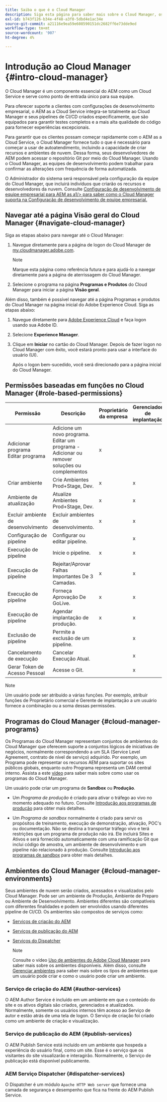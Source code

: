 ```yaml
---
title: Saiba o que é o Cloud Manager
description: Siga esta página para saber mais sobre o Cloud Manager, os programas do Cloud Manager e os ambientes.
exl-id: b743f126-b34e-4f48-a3f0-5dbd4e1ac34e
source-git-commit: a21116e9ea59e608590151dc2682ff6e73dde9ed
workflow-type: tm+mt
source-wordcount: '907'
ht-degree: 4%

---
```


# Introdução ao Cloud Manager {#intro-cloud-manager}

O Cloud Manager é um componente essencial do AEM como um Cloud Service e serve como ponto de entrada único para sua equipe.

Para oferecer suporte a clientes com configurações de desenvolvimento empresarial, o AEM as a Cloud Service integra-se totalmente ao Cloud Manager e seus pipelines de CI/CD criados especificamente, que são equipados para garantir testes completos e a mais alta qualidade do código para fornecer experiências excepcionais.

Para garantir que os clientes possam começar rapidamente com o AEM as a Cloud Service, o Cloud Manager fornece tudo o que é necessário para começar a usar de autoatendimento, incluindo a capacidade de criar recursos e ambientes de nuvem. Dessa forma, seus desenvolvedores de AEM podem acessar o repositório Git por meio do Cloud Manager. Usando o Cloud Manager, as equipes de desenvolvimento podem trabalhar para confirmar as alterações com frequência de forma automatizada.

O Administrador do sistema será responsável pela configuração da equipe do Cloud Manager, que incluirá indivíduos que criarão os recursos e desenvolvedores da nuvem. Consulte [Configuração de desenvolvimento de equipe empresarial para AEM as a1/> para saber como o Cloud Manager suporta na Configuração de desenvolvimento de equipe empresarial.](/help/implementing/cloud-manager/enterprise-team-dev-setup.md)

## Navegar até a página Visão geral do Cloud Manager {#navigate-cloud-manager}

Siga as etapas abaixo para navegar até o Cloud Manager:

1. Navegue diretamente para a página de logon do Cloud Manager de [my.cloudmanager.adobe.com](https://my.cloudmanager.adobe.com/).

   >[!NOTE]
   >Marque esta página como referência futura e para ajudá-lo a navegar diretamente para a página de aterrissagem do Cloud Manager.

1. Selecione o programa na página **Programas e Produtos** do Cloud Manager para iniciar a página **Visão geral**.

Além disso, também é possível navegar até a página Programas e produtos do Cloud Manager na página inicial do Adobe Experience Cloud. Siga as etapas abaixo:

1. Navegue diretamente para [Adobe Experience Cloud](https://experience.adobe.com/#/@foundationinternal/home) e faça logon usando sua Adobe ID.

1. Selecione **Experience Manager**.

1. Clique em **Iniciar** no cartão do Cloud Manager. Depois de fazer logon no Cloud Manager com êxito, você estará pronto para usar a interface do usuário (UI).

   Após o logon bem-sucedido, você será direcionado para a página inicial do Cloud Manager.

## Permissões baseadas em funções no Cloud Manager {#role-based-permissions}

| Permissão | Descrição | Proprietário da empresa | Gerenciador de implantação | Gerenciador de programas | Desenvolvedor |
|--- |--- |--- |--- |--- |--- |
| Adicionar programa<br>Editar programa | Adicione um novo programa.<br>Editar um programa - Adicionar ou remover soluções ou complementos | x |  |  |  |
| Criar ambiente | Crie Ambientes Prod+Stage, Dev. | x | x |  |  |
| Ambiente de atualização | Atualize Ambientes Prod+Stage, Dev. | x | x |  |  |
| Excluir ambiente de desenvolvimento | Excluir ambientes de desenvolvimento. | x | x |  |  |
| Configuração de pipeline | Configurar ou editar pipeline. |  | x |  |  |
| Execução de pipeline | Inicie o pipeline. | x | x |  |  |
| Execução de pipeline | Rejeitar/Aprovar Falhas Importantes De 3 Camadas. | x | x | x |  |
| Execução de pipeline | Forneça Aprovação De GoLive. | x | x | x |  |
| Execução de pipeline | Agendar implantação de produção. | x | x | x |  |
| Exclusão de pipeline | Permite a exclusão de um pipeline. |  | x |  |  |
| Cancelamento de execução | Cancelar Execução Atual. |  | x |  |  |
| Gerar Token de Acesso Pessoal | Acesse o Git. |  | x |  | x |

>[!NOTE]
>Um usuário pode ser atribuído a várias funções. Por exemplo, atribuir funções de Proprietário comercial e Gerente de implantação a um usuário fornece a combinação ou a soma dessas permissões.

## Programas do Cloud Manager {#cloud-manager-programs}

Os Programas do Cloud Manager representam conjuntos de ambientes do Cloud Manager que oferecem suporte a conjuntos lógicos de iniciativas de negócios, normalmente correspondendo a um SLA (Service Level Agreement, contrato de nível de serviço) adquirido. Por exemplo, um Programa pode representar os recursos AEM para suportar os sites públicos globais, enquanto outro Programa representa um DAM central interno. Assista a este [vídeo](https://experienceleague.adobe.com/docs/experience-manager-learn/cloud-service/cloud-manager/programs.html?lang=en) para saber mais sobre como usar os programas do Cloud Manager.

Um usuário pode criar um programa de **Sandbox** ou **Produção**.

* Um *Programa de produção* é criado para ativar o tráfego ao vivo no momento adequado no futuro.
Consulte [Introdução aos programas de produção](https://experienceleague.adobe.com/docs/experience-manager-cloud-service/implementing/using-cloud-manager/production-programs/introduction-production-programs.html?lang=en) para obter mais detalhes.

* Um *Programa de sandbox* normalmente é criado para servir os propósitos de treinamento, execução de demonstração, ativação, POC&#39;s ou documentação. Não se destina a transportar tráfego vivo e terá restrições que um programa de produção não irá. Ele incluirá Sites e Ativos e será fornecido automaticamente com uma ramificação Git que inclui código de amostra, um ambiente de desenvolvimento e um pipeline não relacionado à produção.
Consulte [Introdução aos programas de sandbox](https://experienceleague.adobe.com/docs/experience-manager-cloud-service/implementing/using-cloud-manager/sandbox-programs/introduction-sandbox-programs.html?lang=en) para obter mais detalhes.

## Ambientes do Cloud Manager {#cloud-manager-environments}

Seus ambientes de nuvem serão criados, acessados e visualizados pelo Cloud Manager. Pode ser um ambiente de Produção, Ambiente de Preparo ou Ambiente de Desenvolvimento. Ambientes diferentes são compatíveis com diferentes finalidades e podem ser envolvidos usando diferentes pipeline de CI/CD. Os ambientes são compostos de serviços como:

* [Serviços de criação do AEM](#author-services)
* [Serviços de publicação do AEM](#publish-services)
* [Serviços do Dispatcher](#dispatcher-services)

   >[!NOTE]
   > Consulte o vídeo [Uso de ambientes do Adobe Cloud Manager](https://experienceleague.adobe.com/docs/experience-manager-learn/cloud-service/cloud-manager/environments.html?lang=en#cloud-manager) para saber mais sobre os ambientes disponíveis. Além disso, consulte [Gerenciar ambientes](https://experienceleague.adobe.com/docs/experience-manager-cloud-service/implementing/using-cloud-manager/manage-environments.html?lang=en) para saber mais sobre os tipos de ambientes que um usuário pode criar e como o usuário pode criar um ambiente.

### Serviço de criação do AEM {#author-services}

O AEM Author Service é incluído em um ambiente em que o conteúdo do site e os ativos digitais são criados, gerenciados e atualizados. Normalmente, somente os usuários internos têm acesso ao Serviço de autor e estão atrás de uma tela de logon. O Serviço de criação foi criado como um ambiente de criação e visualização.

### Serviço de publicação do AEM {#publish-services}

O AEM Publish Service está incluído em um ambiente que hospeda a experiência do usuário final, como um site. Esse é o serviço que os visitantes do site visualizarão e interagirão. Normalmente, o Serviço de publicação está disponível publicamente.

### AEM Serviço Dispatcher {#dispatcher-services}

O Dispatcher é um módulo `Apache HTTP Web server` que fornece uma camada de segurança e desempenho que fica na frente do AEM Publish Service.
